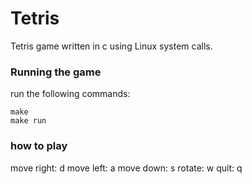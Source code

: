 # Tetris
Tetris game written in c using Linux system calls.

### Running the game
run the following commands:
```
make
make run
```

### how to play
move right: d
move left: a
move down: s
rotate: w
quit: q
